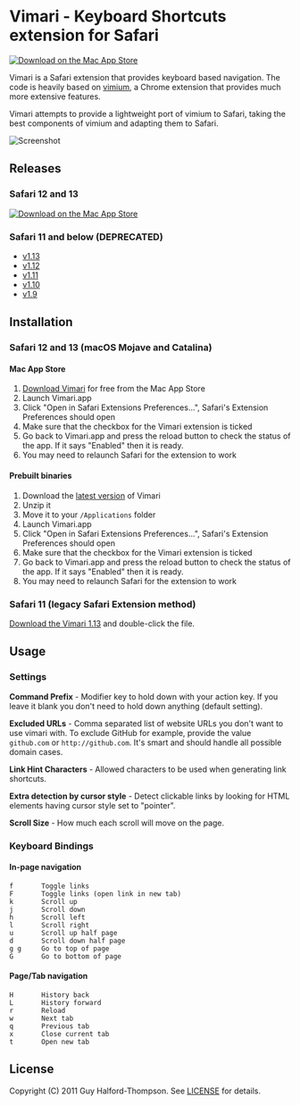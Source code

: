 # Vimari - Keyboard Shortcuts extension for Safari

[![Download on the Mac App Store](assets/Download_on_the_Mac_App_Store_Badge_US.svg)](https://apps.apple.com/us/app/vimari/id1480933944?ls=1&mt=12)

Vimari is a Safari extension that provides keyboard based navigation.
The code is heavily based on [vimium](https://github.com/philc/vimium), a
Chrome extension that provides much more extensive features.

Vimari attempts to provide a lightweight port of vimium to Safari, taking the
best components of vimium and adapting them to Safari.

![Screenshot](assets/screenshot.png)

## Releases

### Safari 12 and 13

[![Download on the Mac App Store](assets/Download_on_the_Mac_App_Store_Badge_US.svg)](https://apps.apple.com/us/app/vimari/id1480933944?ls=1&mt=12)

### Safari 11 and below (DEPRECATED)
 - [v1.13](https://github.com/guyht/vimari/releases/tag/v1.13)
 - [v1.12](https://github.com/guyht/vimari/releases/tag/v1.12)
 - [v1.11](https://github.com/guyht/vimari/releases/tag/v1.11)
 - [v1.10](https://github.com/guyht/vimari/releases/tag/v1.10)
 - [v1.9](https://github.com/guyht/vimari/releases/tag/v1.9)

## Installation

### Safari 12 and 13 (macOS Mojave and Catalina)

#### Mac App Store

1. [Download Vimari](https://apps.apple.com/us/app/vimari/id1480933944?ls=1&mt=12) for free from the Mac App Store
2. Launch Vimari.app
3. Click "Open in Safari Extensions Preferences...", Safari's Extension Preferences should open
4. Make sure that the checkbox for the Vimari extension is ticked
5. Go back to Vimari.app and press the reload button to check the status of the app. If it says "Enabled" then it is ready.
6. You may need to relaunch Safari for the extension to work

#### Prebuilt binaries

1. Download the [latest version](https://github.com/guyht/vimari/releases/latest) of Vimari
2. Unzip it
3. Move it to your `/Applications` folder
4. Launch Vimari.app
5. Click "Open in Safari Extensions Preferences...", Safari's Extension Preferences should open
6. Make sure that the checkbox for the Vimari extension is ticked
7. Go back to Vimari.app and press the reload button to check the status of the app. If it says "Enabled" then it is ready.
8. You may need to relaunch Safari for the extension to work



### Safari 11 (legacy Safari Extension method)

[Download the Vimari 1.13](https://github.com/guyht/vimari/releases/tag/v1.13) and double-click
the file.

## Usage

### Settings
**Command Prefix** - Modifier key to hold down with your action key. If
you leave it blank you don't need to hold down anything (default
setting).

**Excluded URLs** - Comma separated list of website URLs you don't want
to use vimari with. To exclude GitHub for example, provide the value
`github.com` or `http://github.com`. It's smart and should handle all
possible domain cases.

**Link Hint Characters** - Allowed characters to be used when generating
link shortcuts.

**Extra detection by cursor style** - Detect clickable links by looking
for HTML elements having cursor style set to "pointer".

**Scroll Size** - How much each scroll will move on the page.

### Keyboard Bindings

#### In-page navigation
    f       Toggle links
    F       Toggle links (open link in new tab)
    k       Scroll up
    j       Scroll down
    h       Scroll left
    l       Scroll right
    u       Scroll up half page
    d       Scroll down half page
    g g     Go to top of page
    G       Go to bottom of page

#### Page/Tab navigation
    H       History back
    L       History forward
    r       Reload
    w       Next tab
    q       Previous tab
    x       Close current tab
    t       Open new tab

## License

Copyright (C) 2011 Guy Halford-Thompson. See [LICENSE](LICENSE) for details.

